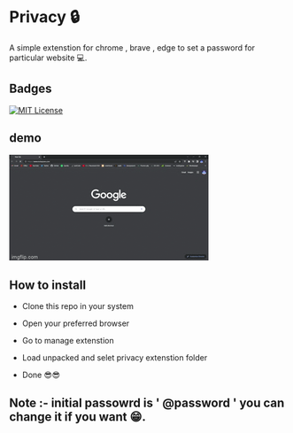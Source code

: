 
# Privacy 🔒

A simple extenstion for chrome , brave , edge to set a password for particular website 💻.


## Badges


[![MIT License](https://img.shields.io/badge/License-MIT-green.svg)](https://choosealicense.com/licenses/mit/)

## demo

![extenstion](https://raw.githubusercontent.com/vishal-y/privacy/main/demo/6wx267.gif)


## How to install 

- Clone this repo in your system

- Open your preferred browser 

- Go to manage extenstion

- Load unpacked and selet privacy extenstion folder 

- Done 😎😎

## Note :- initial passowrd is ' @password ' you can change it if you want 😁.
